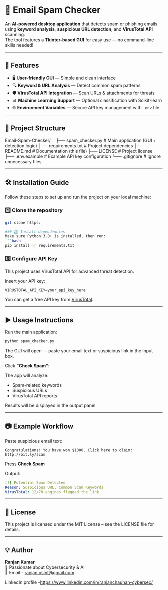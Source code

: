# 📧 Email Spam Checker

An **AI-powered desktop application** that detects spam or phishing emails using **keyword analysis**, **suspicious URL detection**, and **VirusTotal API** scanning.  
The tool features a **Tkinter-based GUI** for easy use — no command-line skills needed!

---

## 🚀 Features
- 🖥 **User-friendly GUI** — Simple and clean interface
- 🔍 **Keyword & URL Analysis** — Detect common spam patterns
- 🛡 **VirusTotal API Integration** — Scan URLs & attachments for threats
- 📊 **Machine Learning Support** — Optional classification with Scikit-learn
- 🌐 **Environment Variables** — Secure API key management with `.env` file

---

## 📂 Project Structure
Email-Spam-Checker/
│
├── spam_checker.py # Main application (GUI + detection logic)
├── requirements.txt # Project dependencies
├── README.md # Documentation (this file)
├── LICENSE # Project license
├── .env.example # Example API key configuration
└── .gitignore # Ignore unnecessary files

---

## 🛠 Installation Guide

Follow these steps to set up and run the project on your local machine:

### 1️⃣ Clone the repository
```bash
git clone https:

### 2️⃣ Install dependencies
Make sure Python 3.8+ is installed, then run:
```bash
pip install -r requirements.txt
```

### 3️⃣ Configure API Key
This project uses VirusTotal API for advanced threat detection.

insert your API key:
```
VIRUSTOTAL_API_KEY=your_api_key_here
```
You can get a free API key from [VirusTotal](https://www.virustotal.com/).

---

## ▶️ Usage Instructions
Run the main application:
```bash
python spam_checker.py
```
The GUI will open — paste your email text or suspicious link in the input box.

Click **"Check Spam"**:

The app will analyze:
- Spam-related keywords
- Suspicious URLs
- VirusTotal API reports

Results will be displayed in the output panel.

---

## 📷 Example Workflow
Paste suspicious email text:
```text
Congratulations! You have won $1000. Click here to claim: http://bit.ly/scam
```
Press **Check Spam**

Output:
```yaml
[!] Potential Spam Detected
Reason: Suspicious URL, Common Scam Keywords
VirusTotal: 12/70 engines flagged the link
```

---

## 📜 License
This project is licensed under the MIT License – see the LICENSE file for details.

---

## 💡 Author
**Ranjan Kumar**  
🚀 Passionate about Cybersecurity & AI  
📧 Email - ranjan.osint@gmail.com

LinkedIn profile -https://www.linkedin.com/in/ranjanchauhan-cybersec/
